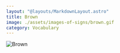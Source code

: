 ```yaml
---
layout: "@layouts/MarkdownLayout.astro"
title: Brown
image: ./assets/images-of-signs/brown.gif
category: Vocabulary
---
```


![Brown](@signs/brown.gif)
